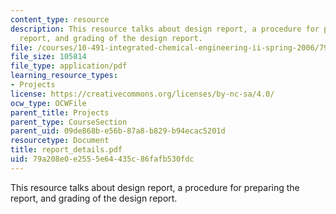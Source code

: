 ```yaml
---
content_type: resource
description: This resource talks about design report, a procedure for preparing the
  report, and grading of the design report.
file: /courses/10-491-integrated-chemical-engineering-ii-spring-2006/79a208e0e2555e64435c86fafb530fdc_report_details.pdf
file_size: 105814
file_type: application/pdf
learning_resource_types:
- Projects
license: https://creativecommons.org/licenses/by-nc-sa/4.0/
ocw_type: OCWFile
parent_title: Projects
parent_type: CourseSection
parent_uid: 09de868b-e56b-87a8-b829-b94ecac5201d
resourcetype: Document
title: report_details.pdf
uid: 79a208e0-e255-5e64-435c-86fafb530fdc
---
```

This resource talks about design report, a procedure for preparing the report, and grading of the design report.